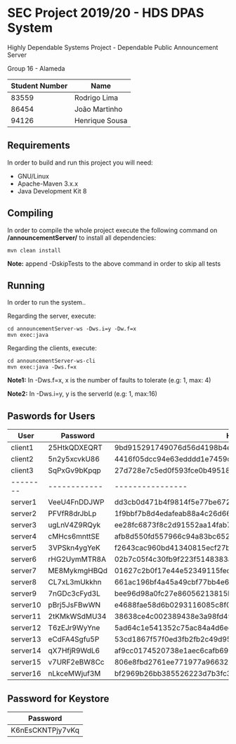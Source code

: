 # SEC Project 2019/20 - HDS DPAS System 

Highly Dependable Systems Project - Dependable Public Announcement Server

Group 16 - Alameda

Student Number | Name
------------- | -------------
83559 | Rodrigo Lima
86454 | João Martinho
94126 | Henrique Sousa

## Requirements
In order to build and run this project you will need:
* GNU/Linux
* Apache-Maven 3.x.x 
* Java Development Kit 8

## Compiling
In order to compile the whole project execute the following command on **/announcementServer/** to install all dependencies:

    mvn clean install
    
**Note:** append -DskipTests to the above command in order to skip all tests 

## Running
In order to run the system..
    
Regarding the server, execute:

    cd announcementServer-ws -Dws.i=y -Dw.f=x
    mvn exec:java
    
Regarding the clients, execute:

    cd announcementServer-ws-cli
    mvn exec:java -Dws.f=x
    
**Note1:** In -Dws.f=x, x is the number of faults to tolerate (e.g: 1, max: 4)

**Note2:** In -Dws.i=y, y is the serverId (e.g: 1, max:16)

## Paswords for Users

User | Password | Hash (SHA 256)
-------- | -------- | --------
client1 | 25HtkQDXEQRT | 9bd915291749076d56d4198b4ea35003249be5c88acebce51fcf559d52bde24e
client2 | 5n2y5xcvkU86 | 4416f05dcc94e63edddd1e7459caefc6eb3137932ea64d446a08b2301aaefac6
client3 | SqPxGv9bKpqp | 27d728e7c5ed0f593fce0b49518a9d470826cac65778c5b5d2e14e2302db7636
--------| ------------ | ----------------
server1  | VeeU4FnDDJWP | dd3cb0d471b4f9814f5e77be672cb7125b6a4e034c9c4641501869eef2e7ef71
server2  | PFVfR8drJbLp | 1f9bbf7b8d4edafeab88a4c26d660579be7c81bd2a8354155a3977927b4d2b1f
server3  | ugLnV4Z9RQyk | ee28fc6873f8c2d91552aa14fab764e0e904ff6319cc8678d55b925a4de5b927
server4  | cMHcs6mnttSE | afb8d550fd557966c94a83bc652c4dad6c304fc22c7ca4fe08f316c5348bdf53
server5  | 3VPSkn4ygYeK | f2643cac960bd41340815ecf27b8ab4c162e48b5437d36b07949d6e5baa4b58f
server6  | rHG2UymMTR8A | 02b7c05f4c30fb9f223f5148383a540a6322a98c1d7f854c5005e63d92f7c387
server7  | ME8MykmgHBQd | 01627c2b0f17e44e52349115fecef0a3df99babb662a27d6bdee9d111795fbd6
server8  | CL7xL3mUkkhn | 661ac196bf4a45a49cbf77bb4e6fa0e4cf5c16c2e6e279aec221ec2ed3383574
server9  | 7nGDc3cFyd3L | bee96d98a0fc27e86056213815bbb03fac31e0e4536501640b9c4902526f7758
server10 | pBrj5JsFBwWN | e4688fae58d6b0293116085c8f0b43045e91c394c28946e5cb67f2789135152a
server11 | 2tKMkWSdMU34 | 38638ce4c002389438e3a98fd498fa9c5085ad83d895cfd352e0bb9953dd4881
server12 | T6zEJr9WyYne | 5ad64c1e541352c75ac84a4d6ec3f13fe6115d697270d830f25f164c6a44e762
server13 | eCdFA4Sgfu5P | 53cd1867f57f0ed3fb2fb2c49d95977f74c356379358b51eddf79784338034b5
server14 | qX7HfjR9WdL6 | af9cc0174520738e1aec6cafb69f92733cbdb635d5497345299d0ab872f367ee
server15 | v7URF2eBW8Cc | 806e8fbd2761ee771977a96632d39b285de78e4dbf87113cee26d23eac48c4cb
server16 | nLkceMWjuf3M | bf2969b26bb385526223d7b3fc35c690f056e5b3feede478df85ef88b2ab68e7

## Password for Keystore

Password |
---------|
K6nEsCKNTPjy7vKq|
